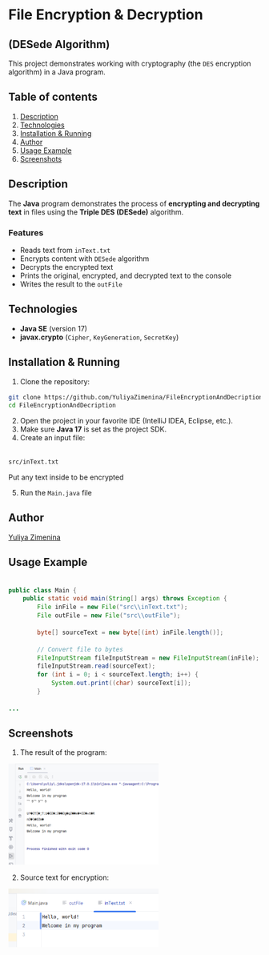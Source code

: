 # File Encryption & Decryption 
## (DESede Algorithm)

This project demonstrates working with cryptography (the `DES` encryption algorithm) in a Java program.

## Table of contents

1. [Description](#description)
2. [Technologies](#technologies)
3. [Installation & Running](#installation-&-running)
4. [Author](#author)
5. [Usage Example](#usage-example)
6. [Screenshots](#screenshots)

## Description
The **Java** program demonstrates the process of **encrypting and decrypting text** in files using the 
**Triple DES (DESede)** algorithm.

### Features
- Reads text from `inText.txt`
- Encrypts content with `DESede` algorithm
- Decrypts the encrypted text
- Prints the original, encrypted, and decrypted text to the console
- Writes the result to the `outFile`

## Technologies
- **Java SE** (version 17)
- **javax.crypto** (`Cipher`, `KeyGeneration`, `SecretKey`)

## Installation & Running

1. Clone the repository:
```bash
git clone https://github.com/YuliyaZimenina/FileEncryptionAndDecription.git
cd FileEncryptionAndDecription

```

2. Open the project in your favorite IDE (IntelliJ IDEA, Eclipse, etc.).
3. Make sure **Java 17** is set as the project SDK.
4. Create an input file:
```bash

src/inText.txt

```

Put any text inside to be encrypted

5. Run the `Main.java` file

## Author
[Yuliya Zimenina](https://github.com/YuliyaZimenina)

## Usage Example

```java

public class Main {
    public static void main(String[] args) throws Exception {
        File inFile = new File("src\\inText.txt");
        File outFile = new File("src\\outFile");

        byte[] sourceText = new byte[(int) inFile.length()];

        // Convert file to bytes
        FileInputStream fileInputStream = new FileInputStream(inFile);
        fileInputStream.read(sourceText);
        for (int i = 0; i < sourceText.length; i++) {
            System.out.print((char) sourceText[i]);
        }

...

```

## Screenshots

1. The result of the program:

<img src="images/1.%20Output.png" alt="The result of the program." width="300"/>

2. Source text for encryption:

<img src="images/2.%20Original%20text.png" alt="Source text." width="300"/>







 
